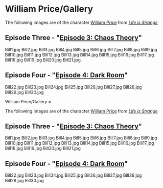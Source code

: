 #  William Price/Gallery 

The following images are of the character [William Price](william_price.md) from *[Life is Strange](life_is_strange.md)*

## Episode Three - "[Episode 3: Chaos Theory](chaos_theory.md)"

Bill1.jpg
Bill2.jpg
Bill3.jpg
Bill4.jpg
Bill5.jpg
Bill6.jpg
Bill7.jpg
Bill8.jpg
Bill9.jpg
Bill10.jpg
Bill11.jpg
Bill12.jpg
Bill13.jpg
Bill14.jpg
Bill15.jpg
Bill16.jpg
Bill17.jpg
Bill18.jpg
Bill19.jpg
Bill20.jpg
Bill21.jpg

## Episode Four - "[Episode 4: Dark Room](dark_room.md)"

Bill22.jpg
Bill23.jpg
Bill24.jpg
Bill25.jpg
Bill26.jpg
Bill27.jpg
Bill28.jpg
Bill29.jpg
Bill30.jpg

 William Price/Gallery =

The following images are of the character [William Price](william_price.md) from *[Life is Strange](life_is_strange.md)*

## Episode Three - "[Episode 3: Chaos Theory](chaos_theory.md)"

Bill1.jpg
Bill2.jpg
Bill3.jpg
Bill4.jpg
Bill5.jpg
Bill6.jpg
Bill7.jpg
Bill8.jpg
Bill9.jpg
Bill10.jpg
Bill11.jpg
Bill12.jpg
Bill13.jpg
Bill14.jpg
Bill15.jpg
Bill16.jpg
Bill17.jpg
Bill18.jpg
Bill19.jpg
Bill20.jpg
Bill21.jpg

## Episode Four - "[Episode 4: Dark Room](dark_room.md)"

Bill22.jpg
Bill23.jpg
Bill24.jpg
Bill25.jpg
Bill26.jpg
Bill27.jpg
Bill28.jpg
Bill29.jpg
Bill30.jpg

